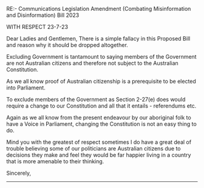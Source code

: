 RE:- Communications Legislation Amendment (Combating Misinformation and
Disinformation) Bill 2023

WITH RESPECT                                                    23-7-23

Dear Ladies and Gentlemen,
There is a simple fallacy in this Proposed Bill and reason why it should be dropped altogether.

Excluding Government is tantamount to saying members of the Government are not
Australian citizens and therefore not subject to the Australian Constitution.

As we all know proof of Australian citizenship is a prerequisite to be elected into Parliament.

To exclude members of the Government as Section 2-27(e) does would require a change to
our Constitution and all that it entails - referendums etc.

Again as we all know from the present endeavour by our aboriginal folk to have a Voice in
Parliament, changing the Constitution is not an easy thing to do.

Mind you with the greatest of respect sometimes I do have a great deal of trouble believing
some of our politicians are Australian citizens due to decisions they make and feel they would
be far happier living in a country that is more amenable to their thinking.

Sincerely,


-----

